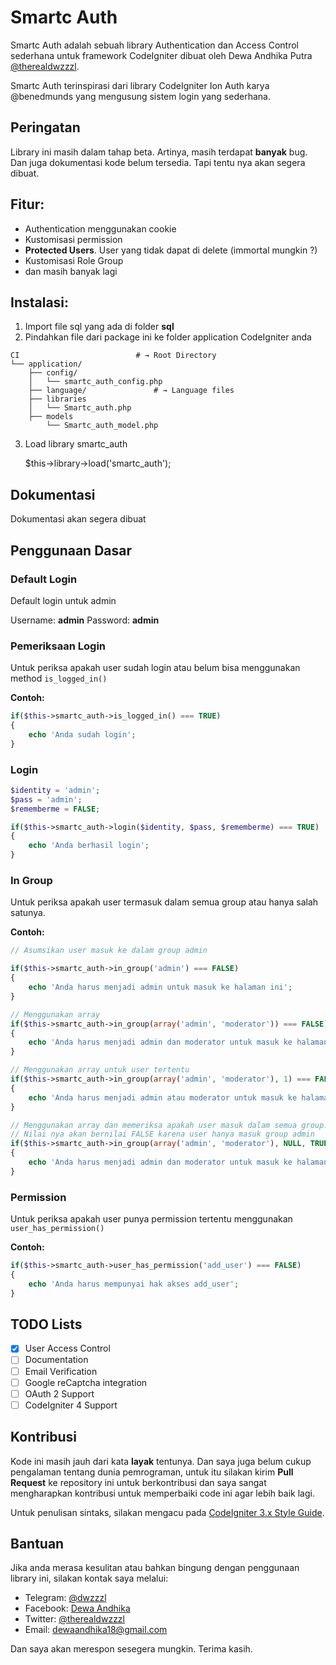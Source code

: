 # Smartc Auth

Smartc Auth adalah sebuah library Authentication dan Access Control sederhana untuk framework CodeIgniter dibuat oleh Dewa Andhika Putra [@therealdwzzzl](http://twitter.com/therealdwzzzl).

Smartc Auth terinspirasi dari library CodeIgniter Ion Auth karya @benedmunds yang mengusung sistem login yang sederhana.

## Peringatan
Library ini masih dalam tahap beta. Artinya, masih terdapat **banyak** bug. Dan juga dokumentasi kode belum tersedia. Tapi tentu nya akan segera dibuat.

## Fitur:
- Authentication menggunakan cookie
- Kustomisasi permission
- **Protected Users**. User yang tidak dapat di delete (immortal mungkin ?)
- Kustomisasi Role Group
- dan masih banyak lagi

## Instalasi:
1. Import file sql yang ada di folder **sql**
2. Pindahkan file dari package ini ke folder application CodeIgniter anda

```shell
CI                          # → Root Directory
└── application/
    ├── config/
    │   └── smartc_auth_config.php
    ├── language/               # → Language files
    ├── libraries
    │   └── Smartc_auth.php
    ├── models
        └── Smartc_auth_model.php
```

3. Load library smartc_auth

	$this->library->load('smartc_auth');

## Dokumentasi
Dokumentasi akan segera dibuat

## Penggunaan Dasar

### Default Login
Default login untuk admin

Username: **admin**
Password: **admin**

### Pemeriksaan Login
Untuk periksa apakah user sudah login atau belum bisa menggunakan method `is_logged_in()`

**Contoh:**

```php
if($this->smartc_auth->is_logged_in() === TRUE)
{
	echo 'Anda sudah login';
}

```

### Login

```php
$identity = 'admin';
$pass = 'admin';
$rememberme = FALSE;

if($this->smartc_auth->login($identity, $pass, $rememberme) === TRUE)
{
	echo 'Anda berhasil login';
}

```

### In Group
Untuk periksa apakah user termasuk dalam semua group atau hanya salah satunya.

**Contoh:**

```php
// Asumsikan user masuk ke dalam group admin

if($this->smartc_auth->in_group('admin') === FALSE)
{
	echo 'Anda harus menjadi admin untuk masuk ke halaman ini';
}

// Menggunakan array
if($this->smartc_auth->in_group(array('admin', 'moderator')) === FALSE)
{
	echo 'Anda harus menjadi admin dan moderator untuk masuk ke halaman ini';
}

// Menggunakan array untuk user tertentu
if($this->smartc_auth->in_group(array('admin', 'moderator'), 1) === FALSE)
{
	echo 'Anda harus menjadi admin atau moderator untuk masuk ke halaman ini';
}

// Menggunakan array dan memeriksa apakah user masuk dalam semua group.
// Nilai nya akan bernilai FALSE karena user hanya masuk group admin
if($this->smartc_auth->in_group(array('admin', 'moderator'), NULL, TRUE) === FALSE)
{
	echo 'Anda harus menjadi admin dan moderator untuk masuk ke halaman ini';
}

```

### Permission
Untuk periksa apakah user punya permission tertentu menggunakan `user_has_permission()`

**Contoh:**

```php
if($this->smartc_auth->user_has_permission('add_user') === FALSE)
{
	echo 'Anda harus mempunyai hak akses add_user';
}

```

## TODO Lists
- [x] User Access Control
- [ ] Documentation
- [ ] Email Verification
- [ ] Google reCaptcha integration
- [ ] OAuth 2 Support
- [ ] CodeIgniter 4 Support

## Kontribusi
Kode ini masih jauh dari kata **layak** tentunya. Dan saya juga belum cukup pengalaman tentang dunia pemrograman, untuk itu silakan kirim **Pull Request** ke repository ini untuk berkontribusi dan saya sangat mengharapkan kontribusi untuk memperbaiki code ini agar lebih baik lagi.

Untuk penulisan sintaks, silakan mengacu pada [CodeIgniter 3.x Style Guide](https://www.codeigniter.com/user_guide/general/styleguide.html).

## Bantuan
Jika anda merasa kesulitan atau bahkan bingung dengan penggunaan library ini, silakan kontak saya melalui:
- Telegram: [@dwzzzl](https://t.me/dwzzzl)
- Facebook: [Dewa Andhika](https://www.facebook.com/dwzzzl)
- Twitter: [@therealdwzzzl](https://twitter.com/therealdwzzzl)
- Email: dewaandhika18@gmail.com

Dan saya akan merespon sesegera mungkin.
Terima kasih.